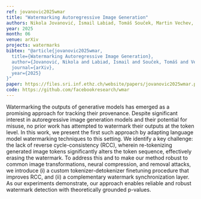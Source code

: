 ```yaml
---
ref: jovanovic2025wmar
title: "Watermarking Autoregressive Image Generation"
authors: Nikola Jovanović, Ismail Labiad, Tomáš Souček, Martin Vechev, Pierre Fernandez
year: 2025
month: 06
venue: arXiv
projects: watermarks
bibtex: "@article{jovanovic2025wmar,
  title={Watermarking Autoregressive Image Generation},
  author={Jovanović, Nikola and Labiad, Ismail and Souček, Tomáš and Vechev, Martin and Fernandez, Pierre},
  journal={arXiv},
  year={2025}
}"
paper: https://files.sri.inf.ethz.ch/website/papers/jovanovic2025wmar.pdf
code: https://github.com/facebookresearch/wmar
---
```


Watermarking the outputs of generative models has emerged as a promising approach for tracking their provenance. Despite significant interest in autoregressive image generation models and their potential for misuse, no prior work has attempted to watermark their outputs at the token level. In this work, we present the first such approach by adapting language model watermarking techniques to this setting. We identify a key challenge: the lack of reverse cycle-consistency (RCC), wherein re-tokenizing generated image tokens significantly alters the token sequence, effectively erasing the watermark. To address this and to make our method robust to common image transformations, neural compression, and removal attacks, we introduce (i) a custom tokenizer-detokenizer finetuning procedure that improves RCC, and (ii) a complementary watermark synchronization layer. As our experiments demonstrate, our approach enables reliable and robust watermark detection with theoretically grounded p-values.